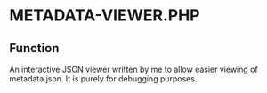 # METADATA-VIEWER.PHP

## Function

An interactive JSON viewer written by me to allow easier viewing of metadata.json. It is purely for debugging purposes.

